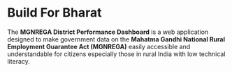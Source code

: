 # Build For Bharat
The **MGNREGA District Performance Dashboard** is a web application designed to make government data on the **Mahatma Gandhi National Rural Employment Guarantee Act (MGNREGA)** easily accessible and understandable for citizens  especially those in rural India with low technical literacy.
